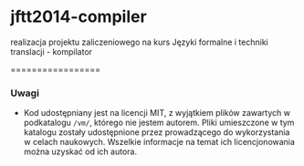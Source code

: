jftt2014-compiler
=================

realizacja projektu zaliczeniowego na kurs Języki formalne i techniki translacji - kompilator

=================

### Uwagi

+ Kod udostępniany jest na licencji MIT, z wyjątkiem plików zawartych w podkatalogu `/vm/`, którego nie jestem autorem. Pliki umieszczone w tym katalogu zostały udostępnione przez prowadzącego do wykorzystania w celach naukowych. Wszelkie informacje na temat ich licencjonowania można uzyskać od ich autora.

